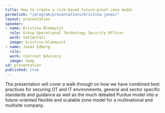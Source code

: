 ```yaml
---
title: How to create a risk-based future-proof zone model
permalink: "/program/presentations/kristina-jonas/"
layout: presentation
speaker:
- name: Kristina Blomqvist
  role: Group Operational Technology Security Officer
  work: Vattenfall
  image: kristina-blomqvist
- name: Jonas Edberg
  role:
  work: Contrast Advisory
  image: temp
id: presentation
published: true
---
```



The presentation will cover a walk through on how we have combined best practices for securing OT and IT environments, general and sector specific standards and guidance as well as the much debated Purdue model into a future-oriented flexible and scalable zone model for a multinational and multisite company.